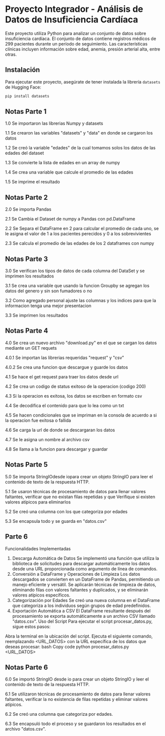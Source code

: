 # Proyecto Integrador - Análisis de Datos de Insuficiencia Cardíaca

Este proyecto utiliza Python para analizar un conjunto de datos sobre insuficiencia cardíaca. El conjunto de datos contiene registros médicos de 299 pacientes durante un período de seguimiento. Las características clínicas incluyen información sobre edad, anemia, presión arterial alta, entre otras.

## Instalación

Para ejecutar este proyecto, asegúrate de tener instalada la librería `datasets` de Hugging Face:

```bash
pip install datasets
```

## Notas Parte 1

1.0 Se importaron las librerias Numpy y datasets

1.1 Se crearon las variables "datasets" y "data" en donde se cargaron los datos

1.2 Se creó la variable "edades" de la cual tomamos solos los datos de las edades del dataset

1.3 Se convierte la lista de edades en un array de numpy

1.4 Se crea una variable que calcule el promedio de las edades

1.5 Se imprime el resultado

## Notas Parte 2

2.0 Se importa Pandas

2.1 Se Cambia el Dataset de numpy a Pandas con pd.DataFrame

2.2 Se Separa el DataFrame en 2 para calcular el promedio de cada uno, se le asigna el valor de 1 a los pacientes perecidos y 0 a los sobrevivientes

2.3 Se calcula el promedio de las edades de los 2 dataframes con numpy

## Notas Parte 3

3.0 Se verifican los tipos de datos de cada columna del DataSet y se imprimen los resultados

3.1 Se crea una variable que usando la funcion Groupby se agregan los datos del genero y sin son fumadores o no

3.2 Como agregado personal ajuste las columnas y los indices para que la informacion tenga una mejor presentacion

3.3 Se imprimen los resultados

## Notas Parte 4

4.0 Se crea un nuevo archivo "download.py" en el que se cargan los datos mediante un GET requets

4.0.1 Se importan las librerias requeridas "request" y "csv"

4.0.2 Se crea una funcion que descargue y guarde los datos

4.1 Se hace el get request para traer los datos desde url

4.2 Se crea un codigo de status exitoso de la operacion (codigo 200)

4.3 Si la operacion es exitosa, los datos se escriben en formato csv

4.4 Se decodifica el contenido para que lo lea como un txt

4.5 Se hacen condicionales que se impriman en la consola de acuerdo a si la operacion fue exitosa o fallida

4.6 Se carga la url de donde se descargaran los datos

4.7 Se le asigna un nombre al archivo csv

4.8 Se llama a la funcion para descargar y guardar

## Notas Parte 5

5.0 Se importa StringIOdesde iopara crear un objeto StringIO para leer el contenido de texto de la respuesta HTTP.

5.1 Se usaron técnicas de procesamiento de datos para llenar valores faltantes, verificar que no existan filas repetidas y que Verifique si existen valores atípicos para eliminarlos

5.2 Se creó una columna con los que categoriza por edades

5.3 Se encapsula todo y se guarda en "datos.csv"

## Parte 6

Funcionalidades Implementadas

1. Descarga Automática de Datos Se implementó una función que utiliza la biblioteca de solicitudes para descargar          automáticamente los datos desde una URL proporcionada como argumento de línea de comandos.
2. Conversión a DataFrame y Operaciones de Limpieza Los datos descargados se convierten en un DataFrame de Pandas, permitiendo un manejo eficiente y versátil. Se aplicarán técnicas de limpieza de datos, eliminando filas con valores faltantes y duplicados, y se eliminarán valores atípicos específicos.
3. Categorización por Edades Se creó una nueva columna en el DataFrame que categoriza a los individuos según grupos de edad predefinidos.
4. Exportación Automática a CSV
El DataFrame resultante después del procesamiento se exporta automáticamente a un archivo CSV llamado "datos.csv". Uso del Script Para ejecutar el script procesar_datos.py, sigue estos pasos:

Abra la terminal en la ubicación del script. Ejecuta el siguiente comando, reemplazando <URL_DATOS> con la URL específica de los datos que deseas procesar: bash Copy code python procesar_datos.py <URL_DATOS>

## Notas Parte 6

6.0 Se importó StringIO desde io para crear un objeto StringIO y leer el contenido de texto de la respuesta HTTP.

6.1 Se utilizaron técnicas de procesamiento de datos para llenar valores faltantes, verificar la no existencia de filas repetidas y eliminar valores atípicos.

6.2 Se creó una columna que categoriza por edades.

6.3 Se encapsuló todo el proceso y se guardaron los resultados en el archivo "datos.csv".
